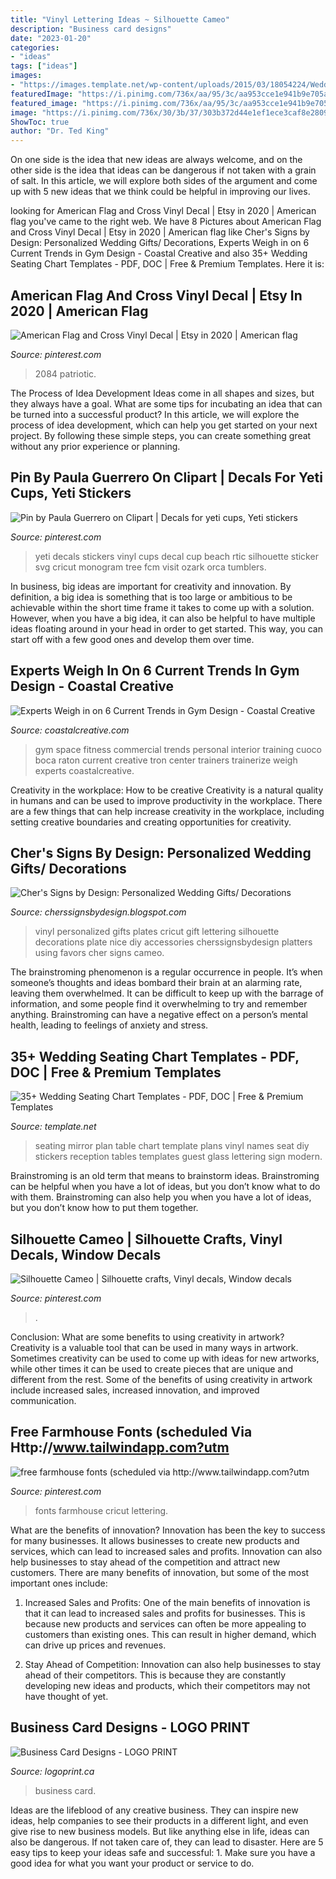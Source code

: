 ```yaml
---
title: "Vinyl Lettering Ideas ~ Silhouette Cameo"
description: "Business card designs"
date: "2023-01-20"
categories:
- "ideas"
tags: ["ideas"]
images:
- "https://images.template.net/wp-content/uploads/2015/03/18054224/Wedding-Seating-Chart-Mirror1.jpg"
featuredImage: "https://i.pinimg.com/736x/aa/95/3c/aa953cce1e941b9e705af056d280b1cc.jpg"
featured_image: "https://i.pinimg.com/736x/aa/95/3c/aa953cce1e941b9e705af056d280b1cc.jpg"
image: "https://i.pinimg.com/736x/30/3b/37/303b372d44e1ef1ece3caf8e2809babc.jpg"
ShowToc: true
author: "Dr. Ted King"
---
```



On one side is the idea that new ideas are always welcome, and on the other side is the idea that ideas can be dangerous if not taken with a grain of salt. In this article, we will explore both sides of the argument and come up with 5 new ideas that we think could be helpful in improving our lives.

	

		
looking for American Flag and Cross Vinyl Decal | Etsy in 2020 | American flag you've came to the right web. We have 8 Pictures about American Flag and Cross Vinyl Decal | Etsy in 2020 | American flag like Cher&#039;s Signs by Design: Personalized Wedding Gifts/ Decorations, Experts Weigh in on 6 Current Trends in Gym Design - Coastal Creative and also 35+ Wedding Seating Chart Templates - PDF, DOC | Free &amp; Premium Templates. Here it is:
		
    
## American Flag And Cross Vinyl Decal | Etsy In 2020 | American Flag

<img loading=lazy src="https://i.pinimg.com/736x/aa/95/3c/aa953cce1e941b9e705af056d280b1cc.jpg" onerror="this.onerror=null;this.src='https://tse4.mm.bing.net/th?id=OIP.yQG8RxRM7igG8rCANb40dgHaGF&amp;pid=15.1';" alt="American Flag and Cross Vinyl Decal | Etsy in 2020 | American flag">

_Source: pinterest.com_

>2084 patriotic. 

	

The Process of Idea Development
Ideas come in all shapes and sizes, but they always have a goal. What are some tips for incubating an idea that can be turned into a successful product? 
In this article, we will explore the process of idea development, which can help you get started on your next project. By following these simple steps, you can create something great without any prior experience or planning.

    
## Pin By Paula Guerrero On Clipart | Decals For Yeti Cups, Yeti Stickers

<img loading=lazy src="https://i.pinimg.com/736x/15/0a/02/150a027bac9964985be70058e0266c53.jpg" onerror="this.onerror=null;this.src='https://tse1.mm.bing.net/th?id=OIP.LVRHoU8XFBRyasp6MfI8NAHaOy&amp;pid=15.1';" alt="Pin by Paula Guerrero on Clipart | Decals for yeti cups, Yeti stickers">

_Source: pinterest.com_

>yeti decals stickers vinyl cups decal cup beach rtic silhouette sticker svg cricut monogram tree fcm visit ozark orca tumblers. 

	

In business, big ideas are important for creativity and innovation. By definition, a big idea is something that is too large or ambitious to be achievable within the short time frame it takes to come up with a solution. However, when you have a big idea, it can also be helpful to have multiple ideas floating around in your head in order to get started. This way, you can start off with a few good ones and develop them over time.

    
## Experts Weigh In On 6 Current Trends In Gym Design - Coastal Creative

<img loading=lazy src="https://coastalcreative.com/wp-content/uploads/2018/03/2-Gym.jpg" onerror="this.onerror=null;this.src='https://tse1.mm.bing.net/th?id=OIP.tH1Kp1sPhzBDW34cNObWwgHaE8&amp;pid=15.1';" alt="Experts Weigh in on 6 Current Trends in Gym Design - Coastal Creative">

_Source: coastalcreative.com_

>gym space fitness commercial trends personal interior training cuoco boca raton current creative tron center trainers trainerize weigh experts coastalcreative. 

	

Creativity in the workplace: How to be creative
Creativity is a natural quality in humans and can be used to improve productivity in the workplace. There are a few things that can help increase creativity in the workplace, including setting creative boundaries and creating opportunities for creativity.

    
## Cher&#039;s Signs By Design: Personalized Wedding Gifts/ Decorations

<img loading=lazy src="http://1.bp.blogspot.com/-YXu5DxGxylk/TboGUMXISNI/AAAAAAAAEDA/gzwA6Q9WuXQ/s1600/Desiree%2BPlate.JPG" onerror="this.onerror=null;this.src='https://tse2.mm.bing.net/th?id=OIP.ADJitVJWqqyPQ6Q-dNaC0wHaG5&amp;pid=15.1';" alt="Cher&#039;s Signs by Design: Personalized Wedding Gifts/ Decorations">

_Source: cherssignsbydesign.blogspot.com_

>vinyl personalized gifts plates cricut gift lettering silhouette decorations plate nice diy accessories cherssignsbydesign platters using favors cher signs cameo. 

	

The brainstroming phenomenon is a regular occurrence in people. It’s when someone’s thoughts and ideas bombard their brain at an alarming rate, leaving them overwhelmed. It can be difficult to keep up with the barrage of information, and some people find it overwhelming to try and remember anything. Brainstroming can have a negative effect on a person’s mental health, leading to feelings of anxiety and stress.

    
## 35+ Wedding Seating Chart Templates - PDF, DOC | Free &amp; Premium Templates

<img loading=lazy src="https://images.template.net/wp-content/uploads/2015/03/18054224/Wedding-Seating-Chart-Mirror1.jpg" onerror="this.onerror=null;this.src='https://tse3.mm.bing.net/th?id=OIP.8vngSQJ1Sz04BscQZVMw7AHaK4&amp;pid=15.1';" alt="35+ Wedding Seating Chart Templates - PDF, DOC | Free &amp; Premium Templates">

_Source: template.net_

>seating mirror plan table chart template plans vinyl names seat diy stickers reception tables templates guest glass lettering sign modern. 

	

Brainstroming is an old term that means to brainstorm ideas. Brainstroming can be helpful when you have a lot of ideas, but you don’t know what to do with them. Brainstroming can also help you when you have a lot of ideas, but you don’t know how to put them together.

    
## Silhouette Cameo | Silhouette Crafts, Vinyl Decals, Window Decals

<img loading=lazy src="https://i.pinimg.com/736x/b0/99/4d/b0994d4e9b0aa8b2a2c3e3996d1270e7--window-decals-car-decals.jpg" onerror="this.onerror=null;this.src='https://tse2.mm.bing.net/th?id=OIP.qpreDRSgkL190eFtOXm5HQHaJ5&amp;pid=15.1';" alt="Silhouette Cameo | Silhouette crafts, Vinyl decals, Window decals">

_Source: pinterest.com_

>. 

	

Conclusion: What are some benefits to using creativity in artwork?
Creativity is a valuable tool that can be used in many ways in artwork. Sometimes creativity can be used to come up with ideas for new artworks, while other times it can be used to create pieces that are unique and different from the rest. Some of the benefits of using creativity in artwork include increased sales, increased innovation, and improved communication.

    
## Free Farmhouse Fonts (scheduled Via Http://www.tailwindapp.com?utm

<img loading=lazy src="https://i.pinimg.com/736x/30/3b/37/303b372d44e1ef1ece3caf8e2809babc.jpg" onerror="this.onerror=null;this.src='https://tse2.mm.bing.net/th?id=OIP.T_1Z8niNQax5WhKsn5m1HgHaLH&amp;pid=15.1';" alt="free farmhouse fonts (scheduled via http://www.tailwindapp.com?utm">

_Source: pinterest.com_

>fonts farmhouse cricut lettering. 

	

What are the benefits of innovation?
Innovation has been the key to success for many businesses. It allows businesses to create new products and services, which can lead to increased sales and profits. Innovation can also help businesses to stay ahead of the competition and attract new customers.
There are many benefits of innovation, but some of the most important ones include:

1) Increased Sales and Profits: One of the main benefits of innovation is that it can lead to increased sales and profits for businesses. This is because new products and services can often be more appealing to customers than existing ones. This can result in higher demand, which can drive up prices and revenues.

2) Stay Ahead of Competition: Innovation can also help businesses to stay ahead of their competitors. This is because they are constantly developing new ideas and products, which their competitors may not have thought of yet.

    
## Business Card Designs - LOGO PRINT

<img loading=lazy src="https://www.logoprint.ca/wp-content/uploads/2016/09/GoodVibes-BC.jpg" onerror="this.onerror=null;this.src='https://tse3.mm.bing.net/th?id=OIP.RNjCmOGwFAQzfumj1ZNVpAHaGH&amp;pid=15.1';" alt="Business Card Designs - LOGO PRINT">

_Source: logoprint.ca_

>business card. 

	

Ideas are the lifeblood of any creative business. They can inspire new ideas, help companies to see their products in a different light, and even give rise to new business models. But like anything else in life, ideas can also be dangerous. If not taken care of, they can lead to disaster. Here are 5 easy tips to keep your ideas safe and successful: 1. Make sure you have a good idea for what you want your product or service to do.

